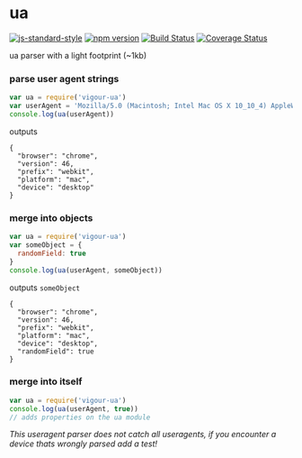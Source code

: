 # ua
[![js-standard-style](https://img.shields.io/badge/code%20style-standard-brightgreen.svg)](http://standardjs.com/)
[![npm version](https://badge.fury.io/js/vigour-ua.svg)](https://badge.fury.io/js/vigour-ua)
[![Build Status](https://travis-ci.org/vigour-io/ua.svg?branch=master)](https://travis-ci.org/vigour-io/ua)
[![Coverage Status](https://coveralls.io/repos/github/vigour-io/ua/badge.svg?branch=master)](https://coveralls.io/github/vigour-io/ua?branch=master)


ua parser with a light footprint (~1kb)

### parse user agent strings
```javascript
var ua = require('vigour-ua')
var userAgent = 'Mozilla/5.0 (Macintosh; Intel Mac OS X 10_10_4) AppleWebKit/537.36 (KHTML, like Gecko) Chrome/46.0.2490.80 Safari/537.3'
console.log(ua(userAgent))
```

outputs
```
{
  "browser": "chrome",
  "version": 46,
  "prefix": "webkit",
  "platform": "mac",
  "device": "desktop"
}
```

### merge into objects
```javascript
var ua = require('vigour-ua')
var someObject = {
  randomField: true
}
console.log(ua(userAgent, someObject))
```

outputs `someObject`
```
{
  "browser": "chrome",
  "version": 46,
  "prefix": "webkit",
  "platform": "mac",
  "device": "desktop",
  "randomField": true
}
```

### merge into itself
```javascript
var ua = require('vigour-ua')
console.log(ua(userAgent, true))
// adds properties on the ua module
```

*This useragent parser does not catch all useragents, if you encounter a device thats wrongly parsed add a test!*
